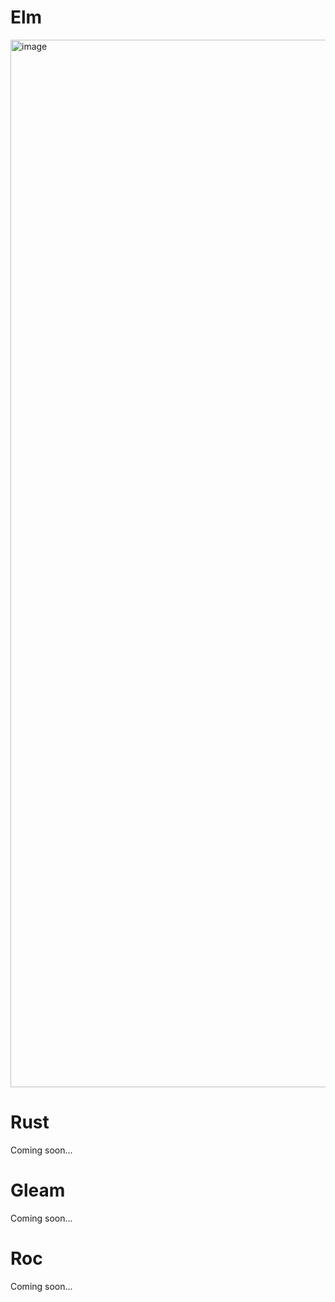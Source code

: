 # Elm
<img width="1676" alt="image" src="https://github.com/cmditch/game-of-life/assets/15849320/6a11b65e-28de-40c9-a69c-a9dfceeb128e">

# Rust
Coming soon...

# Gleam
Coming soon...

# Roc
Coming soon...
